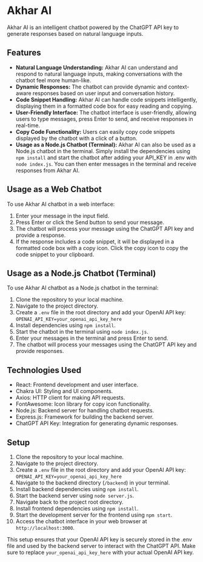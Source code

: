 # Akhar AI

Akhar AI is an intelligent chatbot powered by the ChatGPT API key to generate responses based on natural language inputs.

## Features

- **Natural Language Understanding:** Akhar AI can understand and respond to natural language inputs, making conversations with the chatbot feel more human-like.
- **Dynamic Responses:** The chatbot can provide dynamic and context-aware responses based on user input and conversation history.
- **Code Snippet Handling:** Akhar AI can handle code snippets intelligently, displaying them in a formatted code box for easy reading and copying.
- **User-Friendly Interface:** The chatbot interface is user-friendly, allowing users to type messages, press Enter to send, and receive responses in real-time.
- **Copy Code Functionality:** Users can easily copy code snippets displayed by the chatbot with a click of a button.
- **Usage as a Node.js Chatbot (Terminal):** Akhar AI can also be used as a Node.js chatbot in the terminal. Simply install the dependencies using `npm install` and start the chatbot after adding your API_KEY in .env with `node index.js`. You can then enter messages in the terminal and receive responses from Akhar AI.


## Usage as a Web Chatbot

To use Akhar AI chatbot in a web interface:

1. Enter your message in the input field.
2. Press Enter or click the Send button to send your message.
3. The chatbot will process your message using the ChatGPT API key and provide a response.
4. If the response includes a code snippet, it will be displayed in a formatted code box with a copy icon. Click the copy icon to copy the code snippet to your clipboard.

## Usage as a Node.js Chatbot (Terminal)

To use Akhar AI chatbot as a Node.js chatbot in the terminal:

1. Clone the repository to your local machine.
2. Navigate to the project directory.
3. Create a `.env` file in the root directory and add your OpenAI API key: `OPENAI_API_KEY=your_openai_api_key_here`
4. Install dependencies using `npm install`.
5. Start the chatbot in the terminal using `node index.js`.
6. Enter your messages in the terminal and press Enter to send.
7. The chatbot will process your messages using the ChatGPT API key and provide responses.



## Technologies Used

- React: Frontend development and user interface.
- Chakra UI: Styling and UI components.
- Axios: HTTP client for making API requests.
- FontAwesome: Icon library for copy icon functionality.
- Node.js: Backend server for handling chatbot requests.
- Express.js: Framework for building the backend server.
- ChatGPT API Key: Integration for generating dynamic responses.

## Setup

1. Clone the repository to your local machine.
2. Navigate to the project directory.
3. Create a `.env` file in the root directory and add your OpenAI API key: `OPENAI_API_KEY=your_openai_api_key_here`
4. Navigate to the backend directory (`/backend`) in your terminal.
5. Install backend dependencies using `npm install`.
6. Start the backend server using `node server.js`.
7. Navigate back to the project root directory.
8. Install frontend dependencies using `npm install`.
9. Start the development server for the frontend using `npm start`.
10. Access the chatbot interface in your web browser at `http://localhost:3000`.

This setup ensures that your OpenAI API key is securely stored in the .env file and used by the backend server to interact with the ChatGPT API. Make sure to replace `your_openai_api_key_here` with your actual OpenAI API key.
